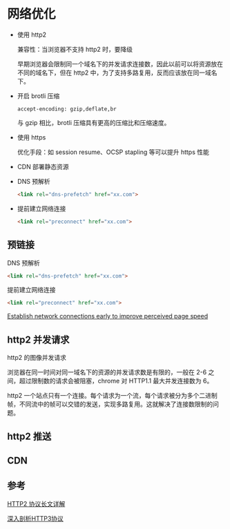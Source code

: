 # 网络优化



* 使用 http2

  兼容性：当浏览器不支持 http2 时，要降级

  早期浏览器会限制同一个域名下的并发请求连接数，因此以前可以将资源放在不同的域名下，但在 http2 中，为了支持多路复用，反而应该放在同一域名下。

* 开启 brotli 压缩

  ```http
  accept-encoding: gzip,deflate,br
  ```

  与 gzip 相比，brotli 压缩具有更高的压缩比和压缩速度。

* 使用 https

  优化手段：如 session resume、OCSP stapling 等可以提升 https 性能

* CDN 部署静态资源

* DNS 预解析

  ```html
  <link rel="dns-prefetch" href="xx.com">
  ```

  

* 提前建立网络连接

  ```html
  <link rel="preconnect" href="xx.com">
  ```





## 预链接

DNS 预解析

```html
<link rel="dns-prefetch" href="xx.com">
```

提前建立网络连接

```html
<link rel="preconnect" href="xx.com"> 
```

[Establish network connections early to improve perceived page speed](https://web.dev/preconnect-and-dns-prefetch/)

## http2 并发请求

http2 的图像并发请求

浏览器在同一时间对同一域名下的资源的并发请求数是有限的，一般在 2-6 之间，超过限制数的请求会被阻塞，chrome 对 HTTP1.1 最大并发连接数为 6。

http2 一个站点只有一个连接。每个请求为一个流，每个请求被分为多个二进制帧，不同流中的帧可以交错的发送，实现多路复用。这就解决了连接数限制的问题。

## http2 推送



## CDN



## 参考

[HTTP2 协议长文详解](https://www.cnblogs.com/jiujuan/p/16939688.html)

[深入剖析HTTP3协议](https://zhuanlan.zhihu.com/p/431672713)

